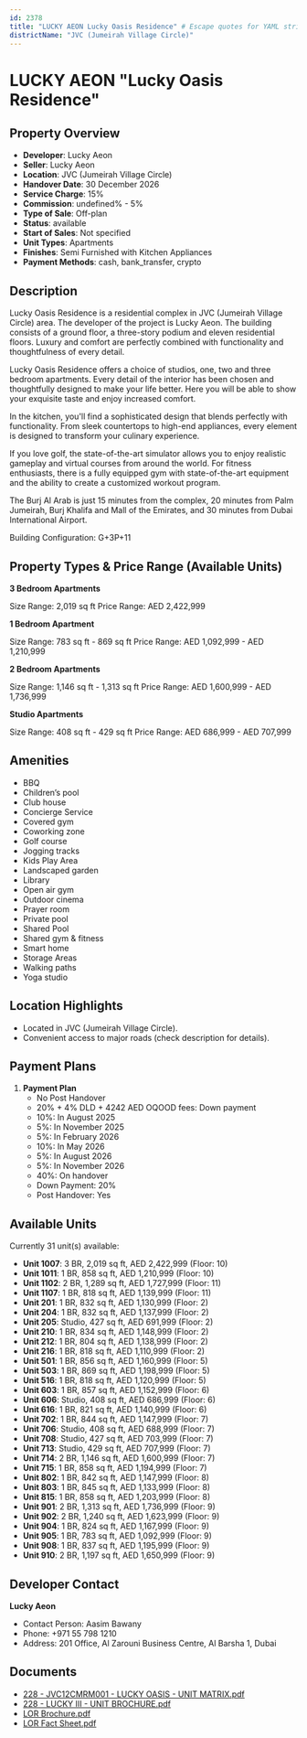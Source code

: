 ```yaml
---
id: 2378
title: "LUCKY AEON Lucky Oasis Residence" # Escape quotes for YAML string
districtName: "JVC (Jumeirah Village Circle)"
---
```


# LUCKY AEON "Lucky Oasis Residence"

## Property Overview
- **Developer**: Lucky Aeon
- **Seller**: Lucky Aeon
- **Location**: JVC (Jumeirah Village Circle)
- **Handover Date**: 30 December 2026
- **Service Charge**: 15%
- **Commission**: undefined% - 5%
- **Type of Sale**: Off-plan
- **Status**: available
- **Start of Sales**: Not specified
- **Unit Types**: Apartments
- **Finishes**: Semi Furnished with Kitchen Appliances
- **Payment Methods**: cash, bank_transfer, crypto

## Description
Lucky Oasis Residence is a residential complex in JVC (Jumeirah Village Circle) area. The developer of the project is Lucky Aeon. The building consists of a ground floor, a three-story podium and eleven residential floors. Luxury and comfort are perfectly combined with functionality and thoughtfulness of every detail.

Lucky Oasis Residence offers a choice of studios, one, two and three bedroom apartments. Every detail of the interior has been chosen and thoughtfully designed to make your life better. Here you will be able to show your exquisite taste and enjoy increased comfort.

In the kitchen, you'll find a sophisticated design that blends perfectly with functionality. From sleek countertops to high-end appliances, every element is designed to transform your culinary experience.

If you love golf, the state-of-the-art simulator allows you to enjoy realistic gameplay and virtual courses from around the world. For fitness enthusiasts, there is a fully equipped gym with state-of-the-art equipment and the ability to create a customized workout program.

The Burj Al Arab is just 15 minutes from the complex, 20 minutes from Palm Jumeirah, Burj Khalifa and Mall of the Emirates, and 30 minutes from Dubai International Airport.

Building Configuration: G+3P+11

## Property Types & Price Range (Available Units)
**3 Bedroom Apartments**

Size Range: 2,019 sq ft
Price Range: AED 2,422,999

**1 Bedroom Apartment**

Size Range: 783 sq ft - 869 sq ft
Price Range: AED 1,092,999 - AED 1,210,999

**2 Bedroom Apartments**

Size Range: 1,146 sq ft - 1,313 sq ft
Price Range: AED 1,600,999 - AED 1,736,999

**Studio Apartments**

Size Range: 408 sq ft - 429 sq ft
Price Range: AED 686,999 - AED 707,999

## Amenities
- BBQ
- Children’s pool
- Club house
- Concierge Service
- Covered gym
- Coworking zone
- Golf course
- Jogging tracks
- Kids Play Area
- Landscaped garden
- Library
- Open air gym
- Outdoor cinema
- Prayer room
- Private pool
- Shared Pool
- Shared gym & fitness
- Smart home
- Storage Areas
- Walking paths
- Yoga studio

## Location Highlights
- Located in JVC (Jumeirah Village Circle).
- Convenient access to major roads (check description for details).

## Payment Plans
1. **Payment Plan**
   - No Post Handover
   - 20% + 4% DLD + 4242 AED OQOOD fees: Down payment
   - 10%: In August 2025
   - 5%: In November 2025
   - 5%: In February 2026
   - 10%: In May 2026
   - 5%: In August 2026
   - 5%: In November 2026
   - 40%: On handover
   - Down Payment: 20%
   - Post Handover: Yes

## Available Units
Currently 31 unit(s) available:
- **Unit 1007**: 3 BR, 2,019 sq ft, AED 2,422,999 (Floor: 10)
- **Unit 1011**: 1 BR, 858 sq ft, AED 1,210,999 (Floor: 10)
- **Unit 1102**: 2 BR, 1,289 sq ft, AED 1,727,999 (Floor: 11)
- **Unit 1107**: 1 BR, 818 sq ft, AED 1,139,999 (Floor: 11)
- **Unit 201**: 1 BR, 832 sq ft, AED 1,130,999 (Floor: 2)
- **Unit 204**: 1 BR, 832 sq ft, AED 1,137,999 (Floor: 2)
- **Unit 205**: Studio, 427 sq ft, AED 691,999 (Floor: 2)
- **Unit 210**: 1 BR, 834 sq ft, AED 1,148,999 (Floor: 2)
- **Unit 212**: 1 BR, 804 sq ft, AED 1,138,999 (Floor: 2)
- **Unit 216**: 1 BR, 818 sq ft, AED 1,110,999 (Floor: 2)
- **Unit 501**: 1 BR, 856 sq ft, AED 1,160,999 (Floor: 5)
- **Unit 503**: 1 BR, 869 sq ft, AED 1,198,999 (Floor: 5)
- **Unit 516**: 1 BR, 818 sq ft, AED 1,120,999 (Floor: 5)
- **Unit 603**: 1 BR, 857 sq ft, AED 1,152,999 (Floor: 6)
- **Unit 606**: Studio, 408 sq ft, AED 686,999 (Floor: 6)
- **Unit 616**: 1 BR, 821 sq ft, AED 1,140,999 (Floor: 6)
- **Unit 702**: 1 BR, 844 sq ft, AED 1,147,999 (Floor: 7)
- **Unit 706**: Studio, 408 sq ft, AED 688,999 (Floor: 7)
- **Unit 708**: Studio, 427 sq ft, AED 703,999 (Floor: 7)
- **Unit 713**: Studio, 429 sq ft, AED 707,999 (Floor: 7)
- **Unit 714**: 2 BR, 1,146 sq ft, AED 1,600,999 (Floor: 7)
- **Unit 715**: 1 BR, 858 sq ft, AED 1,194,999 (Floor: 7)
- **Unit 802**: 1 BR, 842 sq ft, AED 1,147,999 (Floor: 8)
- **Unit 803**: 1 BR, 845 sq ft, AED 1,133,999 (Floor: 8)
- **Unit 815**: 1 BR, 858 sq ft, AED 1,203,999 (Floor: 8)
- **Unit 901**: 2 BR, 1,313 sq ft, AED 1,736,999 (Floor: 9)
- **Unit 902**: 2 BR, 1,240 sq ft, AED 1,623,999 (Floor: 9)
- **Unit 904**: 1 BR, 824 sq ft, AED 1,167,999 (Floor: 9)
- **Unit 905**: 1 BR, 783 sq ft, AED 1,092,999 (Floor: 9)
- **Unit 908**: 1 BR, 837 sq ft, AED 1,195,999 (Floor: 9)
- **Unit 910**: 2 BR, 1,197 sq ft, AED 1,650,999 (Floor: 9)

## Developer Contact
**Lucky Aeon**
- Contact Person: Aasim Bawany
- Phone: +971 55 798 1210
- Address: 201 Office, Al Zarouni Business Centre, ​Al Barsha 1, Dubai

## Documents
- [228 - JVC12CMRM001 - LUCKY OASIS - UNIT MATRIX.pdf](https://cdn.geniemap.net/2024/06/28/MfM1QbOmfNNOZG59bIusk03H1b9SxdtVRU5BNHlU.pdf)
- [228 - LUCKY III - UNIT BROCHURE.pdf](https://cdn.geniemap.net/2024/06/28/9bCrQaVvUcD8Q9mgg8ffWNp3k8jAO7doTD6xHPoL.pdf)
- [LOR Brochure.pdf](https://cdn.geniemap.net/2024/06/28/fWpMbsMoxifjvVrMS5OGw7cqo2soWeXwprAP0TqV.pdf)
- [LOR Fact Sheet.pdf](https://cdn.geniemap.net/2024/06/28/eJUK9FK8lLVWtQUIx9c5zfJA7gSQe4LzjzxCPP4M.pdf)
